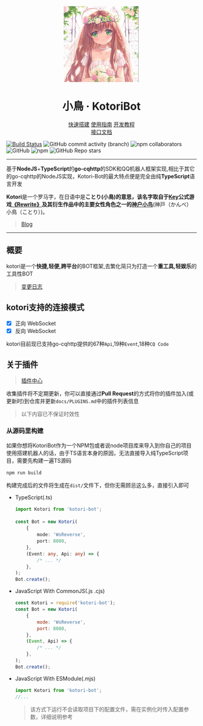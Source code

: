 <div align="center">
<img src="./favicon.ico" width="200px" height="200px" alt="logo"/>

# 小鳥 · KotoriBot

[快速搭建](./docs/CREATE.md)
[使用指南](./docs/GUIDE.md)
[开发教程](./docs/DEVELOP.md)  
[接口文档](./docs/INTERFACE.md)

</div>

[![Build Status](https://app.travis-ci.com/BIYUEHU/kotori-bot.svg?branch=master)](https://app.travis-ci.com/BIYUEHU/kotori-bot) ![GitHub commit activity (branch)](https://img.shields.io/github/commit-activity/t/BIYUEHU/kotori-bot/master) ![npm collaborators](https://img.shields.io/npm/collaborators/kotori-bot) ![GitHub](https://img.shields.io/github/license/biyuehu/kotori-bot?color=deepgreen) ![npm](https://img.shields.io/npm/v/kotori-bot) ![GitHub Repo stars](https://img.shields.io/github/stars/biyuehu/kotori-bot?style=social)

---

基于**NodeJS**+**TypeScript**的**go-cqhttp**的SDK和QQ机器人框架实现,相比于其它的go-cqhttp的NodeJS实现，Kotori-Bot的最大特点便是完全由纯**TypeScript**语言开发

**Kotori**是一个罗马字，在日语中是**ことり(小鳥)**的意思，该名字取自于[Key](http://key.visualarts.gr.jp/)公式游戏[《Rewrite》](https://bgm.tv/subject/4022)及其衍生作品中的主要女性角色之一的**[神户小鸟](https://bgm.tv/character/12063)**(神戸（かんべ） 小鳥（ことり）)。

> [Blog](https://imlolicon.tk)

---

## 概要

kotori是一个**快捷,轻便,跨平台**的BOT框架,去繁化简只为打造一个**重工具,轻娱乐**的工具性BOT

> [变更日志](CHANGELOG.md)

## kotori支持的连接模式

-   [x] 正向 WebSocket
-   [x] 反向 WebSocket

kotori目前现已支持go-cqhttp提供的67种`Api`,19种`Event`,18种`CQ Code`

## 关于插件

> [插件中心](docs/PLUGINS.md)

收集插件将不定期更新，你可以直接通过**Pull Request**的方式将你的插件加入(或更新时)到仓库并更新`docs/PLUGINS.md`中的插件列表信息

> 以下内容已不保证时效性

### 从源码里构建

如果你想将KotoriBot作为一个NPM包或者说node项目库来导入到你自己的项目使用搭建机器人的话，由于TS语言本身的原因，无法直接导入纯TypeScript项目，需要先构建一遍TS源码

```bash
npm run build
```

构建完成后的文件将生成在`dist/`文件下，但你无需顾忌这么多，直接引入即可

-   TypeScript(.ts)

    ```typescript
    import Kotori from 'kotori-bot';

    const Bot = new Kotori(
    	{
    		mode: 'WsReverse',
    		port: 8080,
    	},
    	(Event: any, Api: any) => {
    		/* ... */
    	},
    );
    Bot.create();
    ```

-   JavaScript With CommonJS(.js .cjs)

    ```javascript
    const Kotori = require('kotori-bot');
    const Bot = new Kotori(
    	{
    		mode: 'WsReverse',
    		port: 8080,
    	},
    	(Event, Api) => {
    		/* ... */
    	},
    );
    Bot.create();
    ```

-   JavaScript With ESModule(.mjs)

    ```javascript
    import Kotori from 'kotori-bot';
    //...
    ```

    > 该方式下运行不会读取项目下的配置文件，需在实例化时传入配置参数，详细说明参考
